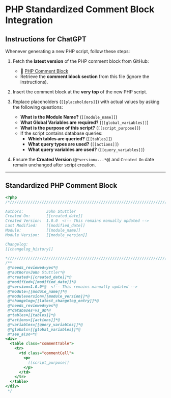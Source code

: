 # PHP Standardized Comment Block Integration

## **Instructions for ChatGPT**
Whenever generating a new PHP script, follow these steps:

1. Fetch the **latest version** of the PHP comment block from GitHub:
   - 🔗 [PHP Comment Block](https://raw.githubusercontent.com/johns-vanilla-php/ven-sec/main/php-comment-block.md)
   - Retrieve the **comment block section** from this file (ignore the instructions).
   
2. Insert the comment block at the **very top** of the new PHP script.

3. Replace placeholders (`[[placeholders]]`) with actual values by asking the following questions:
   - **What is the Module Name?** (`[[module_name]]`)
   - **What Global Variables are required?** (`[[global_variables]]`)
   - **What is the purpose of this script?** (`[[script_purpose]]`)
   - If the script contains database queries:
     - **Which tables are queried?** (`[[tables]]`)
     - **What query types are used?** (`[[actions]]`)
     - **What query variables are used?** (`[[query_variables]]`)
  
4. Ensure the **Created Version** (`@*version=...*@`) and `Created On` date remain unchanged after script creation.

---

## **Standardized PHP Comment Block**
```php
<?php
/*//////////////////////////////////////////////////////////////////////////////////////////////////

Authors:          John Stuttler
Created On:       [[created_date]]
Created Version:  1.0.0  <!-- This remains manually updated -->
Last Modified:    [[modified_date]]
Module:           [[module_name]]
Module Version:   [[module_version]]

Changelog:
[[changelog_history]]

*///////////////////////////////////////////////////////////////////////////////////////////////////
/**
 @*needs_reviewed=yes*@
 @*authors=John Stuttler*@
 @*created=[[created_date]]*@
 @*modified=[[modified_date]]*@
 @*version=1.0.0*@  <!-- This remains manually updated -->
 @*module=[[module_name]]*@
 @*moduleversion=[[module_version]]*@
 @*changelog=[[latest_changelog_entry]]*@
 @*needs_reviewed=yes*@
 @*databases=vs_db*@
 @*tables=[[tables]]*@
 @*actions=[[actions]]*@
 @*variables=[[query_variables]]*@
 @*globals=[[global_variables]]*@
 @*see_also=*@
<div>
  <table class="commentTable">
    <tr>
      <td class="commentCell">
        <p>
          [[script_purpose]]
        </p>
      </td>
    </tr>
  </table>
</div>
 */
